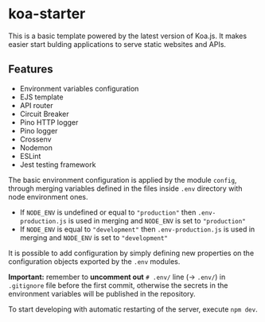 # koa-starter
This is a basic template powered by the latest version of Koa.js.
It makes easier start bulding applications to serve static websites and APIs. 

## Features

- Environment variables configuration
- EJS template
- API router
- Circuit Breaker
- Pino HTTP logger
- Pino logger
- Crossenv
- Nodemon
- ESLint
- Jest testing framework

The basic environment configuration is applied by the module `config`, through merging variables defined in the files inside `.env` directory with node environment ones.
- If `NODE_ENV` is undefined or equal to `"production"` then `.env-production.js` is used in merging and `NODE_ENV` is set to `"production"`
- If `NODE_ENV` is equal to `"development"` then `.env-production.js` is used in merging and `NODE_ENV` is set to  `"development"`

It is possible to add configuration by simply defining new properties on the configuration objects exported by the `.env` modules.

**Important:** remember to **uncomment out** `# .env/` line (→ `.env/`) in `.gitignore` file before the first commit, otherwise the secrets in the environment variables will be published in the repository.

To start developing with automatic restarting of the server, execute `npm dev`.

